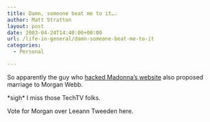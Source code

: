 ```yaml
---
title: Damn, someone beat me to it….
author: Matt Stratton
layout: post
date: 2003-04-24T14:40:00+00:00
url: /life-in-general/damn-someone-beat-me-to-it
categories:
  - Personal

---
```

So apparently the guy who [hacked Madonna&#8217;s website][1] also proposed marriage to Morgan Webb.

\*sigh\* I miss those TechTV folks.

Vote for Morgan over Leeann Tweeden here.

 [1]: https://www.thesmokinggun.com/archive/madonnasplash1.html